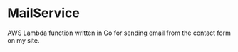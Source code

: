 # MailService

AWS Lambda function written in Go for sending email from the contact form on my site.